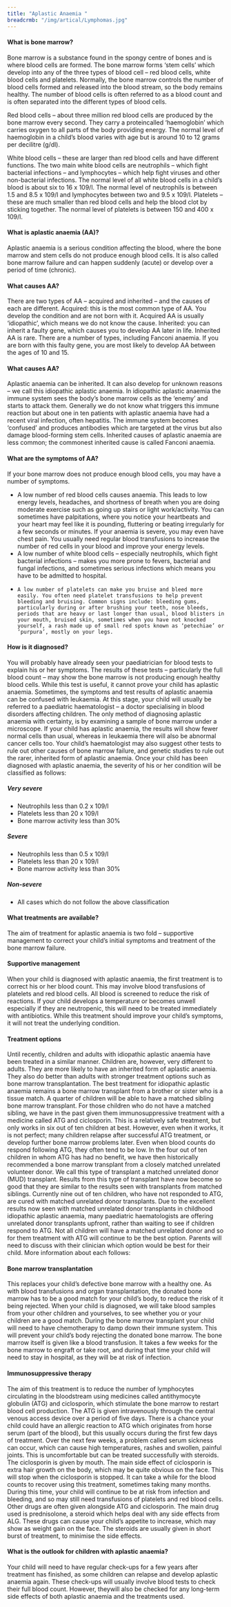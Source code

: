 ```yaml
---
title: "Aplastic Anaemia "
breadcrmb: "/img/artical/Lymphomas.jpg"
---
```


#### What is bone marrow?

Bone marrow is a substance found in the spongy centre of bones and is where blood cells are formed. The bone marrow forms ‘stem cells’ which develop into any of the three types of blood cell – red blood cells, white blood cells and platelets. Normally, the bone marrow controls the number of blood cells formed and released into the blood stream, so the body remains healthy. The number of blood cells is often referred to as a blood count and is often separated into the different types of blood cells.

Red blood cells – about three million red blood cells are produced by the bone marrow every second. They carry a proteincalled ‘haemoglobin’ which carries oxygen to all parts of the body providing energy. The normal level of haemoglobin in a child’s blood varies with age but is around 10
to 12 grams per decilitre (g/dl).

White blood cells – these are larger than red blood cells and have different functions. The two main
white blood cells are neutrophils – which fight bacterial infections – and lymphocytes – which help fight viruses and other non-bacterial infections. The normal level of all white blood cells in a child’s blood is about six to 16 x 109/l. The normal level of neutrophils is between 1.5 and 8.5 x 109/l and lymphocytes between two and 9.5 x 109/l.
Platelets – these are much smaller than red blood cells and help the blood clot by sticking together. The normal level of platelets is between 150 and 400 x 109/l.
 
#### What is aplastic anaemia (AA)?

Aplastic anaemia is a serious condition affecting the blood, where the bone marrow and stem cells do not produce enough blood cells. It is also called bone marrow failure and can happen suddenly (acute) or develop over a period of time (chronic).

#### What causes AA?

There are two types of AA – acquired and inherited – and the causes of each are different. 
Acquired: this is the most common type of AA. You develop the condition and are not born with it. Acquired AA is usually  ‘idiopathic’, which means we do not know the cause. 
Inherited: you can inherit a faulty gene, which causes you to develop AA later in life. Inherited AA is rare. There are a number of types, including Fanconi anaemia. If you are born with this faulty gene, you are most likely to develop AA between the ages of 10 and 15.

#### What causes AA?

Aplastic anaemia can be inherited. It can also develop for unknown reasons – we call this idiopathic aplastic anaemia. In idiopathic aplastic anaemia the immune system sees the body’s bone marrow cells as the ‘enemy’ and starts to attack them. Generally we do not know what triggers this immune reaction but about one in ten patients with aplastic anaemia have had a recent viral infection, often hepatitis. The immune system becomes ‘confused’ and produces antibodies which are targeted at the virus but also damage blood-forming stem cells.
Inherited causes of aplastic anaemia are less common; the commonest inherited cause is called
Fanconi anaemia.


#### What are the symptoms of AA? 

If your bone marrow does not produce enough blood cells, you may have a number of symptoms.

 -   A low number of red blood cells causes anaemia. This leads to low energy levels, headaches, and shortness of breath when  you are doing moderate exercise such as going up stairs or light work/activity. You can sometimes have palpitations, where you notice your heartbeats and your heart may feel like it is pounding, fluttering or beating irregularly for a few seconds or minutes. If your anaemia is severe, you may even have chest pain. You usually need regular blood transfusions to increase the number of red cells in your blood and improve your energy levels. 
-	A low number of white blood cells – especially neutrophils, which fight bacterial infections – makes you more prone to fevers, bacterial and fungal infections, and sometimes serious infections which means you have to be admitted to hospital. 
-     A low number of platelets can make you bruise and bleed more easily. You often need platelet transfusions to help prevent bleeding and bruising. Common signs include: bleeding gums, particularly during or after brushing your teeth, nose bleeds, periods that are heavy or last longer than usual, blood blisters in your mouth, bruised skin, sometimes when you have not knocked yourself, a rash made up of small red spots known as ‘petechiae’ or ‘purpura’, mostly on your legs. 


#### How is it diagnosed?

You will probably have already seen your paediatrician for blood tests to explain his or her symptoms. The results of these tests – particularly the full blood count – may show the bone marrow is not producing enough healthy blood cells. While this test is useful, it cannot prove your child has aplastic anaemia. Sometimes, the symptoms and test results of aplastic anaemia can be confused with leukaemia. At this stage, your child will usually be referred to a paediatric haematologist – a doctor specialising in blood disorders affecting children. The only method of diagnosing aplastic anaemia with certainty, is by examining a sample of bone marrow under a microscope. If your child has aplastic anaemia, the results will show fewer normal cells than usual, whereas in leukaemia there will also be abnormal cancer cells too. Your child’s haematologist may also suggest other tests to rule out other causes of bone marrow failure, and genetic studies to rule out the rarer, inherited form of aplastic anaemia. Once your child has been diagnosed with aplastic anaemia, the severity of his or her condition will be classified as follows:

##### Very severe

- Neutrophils less than 0.2 x 109/l
- Platelets less than 20 x 109/l
- Bone marrow activity less than 30%

##### Severe

- Neutrophils less than 0.5 x 109/l
- Platelets less than 20 x 109/l
- Bone marrow activity less than 30%

#####  Non-severe

- All cases which do not follow the above classification 

#### What treatments are available?

The aim of treatment for aplastic anaemia is two fold – supportive management to correct your child’s initial symptoms and treatment of the bone marrow failure.

#### Supportive management

When your child is diagnosed with aplastic anaemia, the first treatment is to correct his or her blood count. This may involve blood transfusions of platelets and red blood cells. All blood is screened to reduce the risk of reactions. If your child develops a temperature or becomes unwell especially if they are neutropenic, this will need to be treated immediately with antibiotics. While this treatment should improve your child’s symptoms, it will not treat the underlying condition.

#### Treatment options

Until recently, children and adults with idiopathic aplastic anaemia have been treated in a similar manner. Children are, however, very different to adults. They are more likely to have an inherited form of aplastic anaemia. They also do better than adults with stronger treatment options such as bone marrow transplantation. The best treatment for idiopathic aplastic anaemia remains a bone marrow transplant from a brother or sister who is a tissue match. A quarter of children will be able to have a matched sibling bone marrow transplant. For those children who do not have a matched sibling, we have in the past given them immunosuppressive treatment with a medicine called ATG and ciclosporin. This is a relatively safe treatment, but only works in six out of ten children at best. However, even when it works, it is not perfect; many children relapse after successful ATG treatment, or develop further bone marrow problems later. Even when blood counts do respond following ATG, they often tend to be low. In the four out of ten children in whom ATG has had no benefit, we have then historically recommended a bone marrow transplant from a closely matched unrelated volunteer donor. We call this type of transplant a matched unrelated donor (MUD) transplant. Results from this type of transplant have now become so good that they are similar to the results seen with transplants from matched siblings. Currently nine out of ten children, who have not responded to ATG, are cured with matched unrelated donor transplants. Due to the excellent results now seen with matched unrelated donor transplants in childhood idiopathic aplastic anaemia, many paediatric haematologists are offering unrelated donor transplants upfront, rather than waiting to see if children respond to ATG. Not all children will have a matched unrelated donor and so for them treatment with ATG will continue to be the best option. Parents will need to discuss with their clinician which option would be best for their child. More information about each follows:

#### Bone marrow transplantation

This replaces your child’s defective bone marrow with a healthy one. As with blood transfusions and organ transplantation, the donated bone marrow has to be a good match for your child’s body, to reduce the risk of it being rejected. When your child is diagnosed, we will take blood samples from your other children and yourselves, to see whether you or your children are a good match. During the bone marrow transplant your child will need to have chemotherapy to damp down their immune
system. This will prevent your child’s body rejecting the donated bone marrow. The bone marrow itself is given like a blood transfusion. It takes a few weeks for the bone marrow to engraft or take root, and during that time your child will need to stay in hospital, as they will be at risk of infection.

#### Immunosuppressive therapy

The aim of this treatment is to reduce the number of lymphocytes circulating in the bloodstream using medicines called antithymocyte globulin (ATG) and ciclosporin, which stimulate the bone marrow to restart blood cell production. The ATG is given intravenously through the central venous access device over a period of five days. There is a chance your child could have an allergic reaction to ATG which originates from horse serum (part of the blood), but this usually occurs during the first few days of treatment. Over the next few weeks, a problem called serum sickness can occur, which can cause high temperatures, rashes and swollen, painful joints. This is uncomfortable but can be treated successfully with steroids. The ciclosporin is given by mouth. The main side effect of ciclosporin is extra hair growth on the body, which may be quite obvious on the face. This will stop when the ciclosporin is stopped. It can take a while for the blood counts to recover using this treatment, sometimes taking many months. During this time, your child will continue to be at risk from infection and bleeding, and so may still need transfusions of platelets and red blood cells. Other drugs are often given alongside ATG and ciclosporin. The main drug used is prednisolone, a steroid which helps deal with any side effects from ALG. These drugs can cause your child’s appetite to increase, which may show as weight gain on the face. The steroids are usually given in short burst of treatment, to minimise the side effects. 

#### What is the outlook for children with aplastic anaemia?

Your child will need to have regular check-ups for a few years after treatment has finished, as some children can relapse and develop aplastic anaemia again. These check-ups will usually involve blood tests to check their full blood count. However, theywill also be checked for any long-term side effects of both aplastic anaemia and the treatments used.
